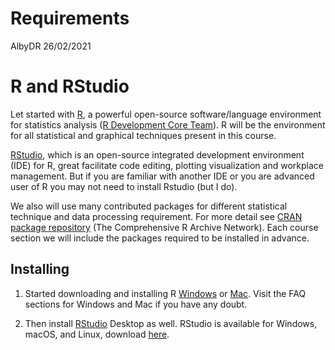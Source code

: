 Requirements
================
AlbyDR
26/02/2021

# R and RStudio

Let started with [R](https://www.r-project.org/), a powerful open-source
software/language environment for statistics analysis ([R Development
Core Team](https://www.r-project.org/contributors.html)). R will be the
environment for all statistical and graphical techniques present in this
course.

[RStudio](https://rstudio.com/), which is an open-source integrated
development environment (IDE) for R, great facilitate code editing,
plotting visualization and workplace management. But if you are familiar
with another IDE or you are advanced user of R you may not need to
install Rstudio (but I do).

We also will use many contributed packages for different statistical
technique and data processing requirement. For more detail see [CRAN
package repository](https://cran.r-project.org/) (The Comprehensive R
Archive Network). Each course section we will include the packages
required to be installed in advance.

## Installing

1.  Started downloading and installing R
    [Windows](https://cran.r-project.org/bin/windows/) or
    [Mac](https://cran.r-project.org/bin/macosx/). Visit the FAQ
    sections for Windows and Mac if you have any doubt.

2.  Then install [RStudio](https://rstudio.com/) Desktop as well.
    RStudio is available for Windows, macOS, and Linux, download
    [here](https://rstudio.com/products/rstudio/download/#download).
